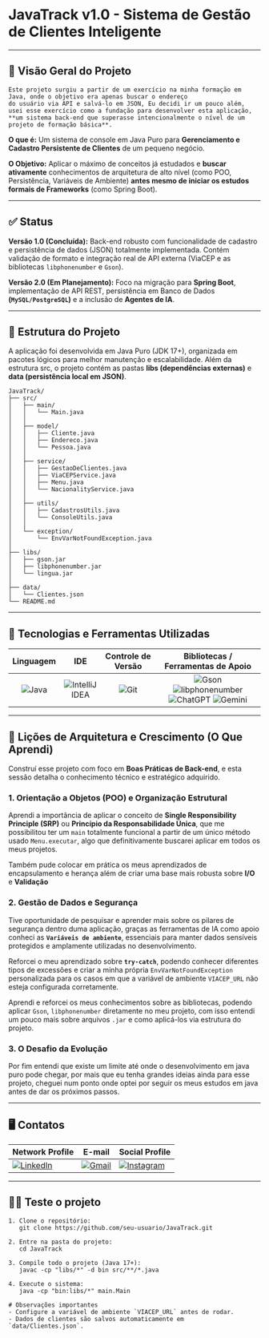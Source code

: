 # JavaTrack v1.0 - Sistema de Gestão de Clientes Inteligente 

---

## 🎯 Visão Geral do Projeto

    Este projeto surgiu a partir de um exercício na minha formação em Java, onde o objetivo era apenas buscar o endereço 
    do usuário via API e salvá-lo em JSON, Eu decidi ir um pouco além, usei esse exercício como a fundação para desenvolver esta aplicação, **um sistema back-end que superasse intencionalmente o nível de um projeto de formação básica**.

**O que é:** Um sistema de console em Java Puro para **Gerenciamento e Cadastro Persistente de Clientes** de um pequeno negócio.

**O Objetivo:** Aplicar o máximo de conceitos já estudados e **buscar ativamente** conhecimentos de arquitetura de alto nível 
(como POO, Persistência, Variáveis de Ambiente) **antes mesmo de iniciar os estudos formais de Frameworks** (como Spring Boot).

---

## ✅ Status

**Versão 1.0 (Concluída):** Back-end robusto com funcionalidade de cadastro e persistência de dados (JSON) totalmente implementada. Contém validação de formato e integração real de API externa (ViaCEP e as bibliotecas `libphonenumber` e `Gson`). 

**Versão 2.0 (Em Planejamento):** Foco na migração para **Spring Boot**, implementação de API REST, persistência em Banco de Dados **(`MySQL/PostgreSQL`)** e a inclusão de **Agentes de IA**.

---

## 🧩 Estrutura do Projeto

A aplicação foi desenvolvida em Java Puro (JDK 17+), organizada em pacotes lógicos para melhor manutenção e escalabilidade.
Além da estrutura src, o projeto contém as pastas **libs (dependências externas)** e **data (persistência local em JSON)**.

```text
JavaTrack/
├── src/
│   ├── main/
│   │   └── Main.java
│   │
│   ├── model/
│   │   ├── Cliente.java
│   │   ├── Endereco.java
│   │   └── Pessoa.java
│   │
│   ├── service/
│   │   ├── GestaoDeClientes.java
│   │   ├── ViaCEPService.java
│   │   ├── Menu.java
│   │   └── NacionalityService.java
│   │
│   ├── utils/
│   │   ├── CadastrosUtils.java
│   │   └── ConsoleUtils.java
│   │
│   └── exception/
│       └── EnvVarNotFoundException.java
│
├── libs/
│   ├── gson.jar
│   ├── libphonenumber.jar
│   └── lingua.jar
│
├── data/
│   └── Clientes.json
└── README.md
```
---
## 🧰 Tecnologias e Ferramentas Utilizadas

| Linguagem | IDE | Controle de Versão |                                                                                                                                                                                              Bibliotecas / Ferramentas de Apoio                                                                                                                                                                                               |
|:----------:|:---:|:-----------------:|:-----------------------------------------------------------------------------------------------------------------------------------------------------------------------------------------------------------------------------------------------------------------------------------------------------------------------------------------------------------------------------------------------------------------------------:|
| ![Java](https://img.shields.io/badge/Java-ED8B00?style=flat-square&logo=openjdk&logoColor=white) | ![IntelliJ IDEA](https://img.shields.io/badge/IntelliJ%20IDEA-000000?style=flat-square&logo=intellijidea&logoColor=white) | ![Git](https://img.shields.io/badge/Git-F05032?style=flat-square&logo=git&logoColor=white) | ![Gson](https://img.shields.io/badge/Gson-4285F4?style=flat-square&logo=google&logoColor=white) ![libphonenumber](https://img.shields.io/badge/libphonenumber-34A853?style=flat-square&logo=google&logoColor=white) ![ChatGPT](https://img.shields.io/badge/ChatGPT-10A37F?style=flat-square&logo=openai&logoColor=white) ![Gemini](https://img.shields.io/badge/Gemini-FF7F7F?style=flat-square&logo=google&logoColor=white) |

---

## 🧠 Lições de Arquitetura e Crescimento (O Que Aprendi)

Construí esse projeto com foco em **Boas Práticas de Back-end**, e esta sessão detalha o conhecimento técnico e estratégico adquirido.

### 1. Orientação a Objetos (POO) e Organização Estrutural
Aprendi a importância de aplicar o conceito de **Single Responsibility Principle (SRP)** ou **Princípio da Responsabilidade Única**, que me possibilitou
ter um `main` totalmente funcional a partir de um único método usado `Menu.executar`, algo que definitivamente buscarei aplicar em todos os meus projetos.

Também pude colocar em prática os meus aprendizados de encapsulamento e herança além de criar uma base mais robusta sobre **I/O** e **Validação**

### 2. Gestão de Dados e Segurança
Tive oportunidade de pesquisar e aprender mais sobre os pilares de segurança dentro duma aplicação, graças as ferramentas de IA como apoio conheci as **`Variáveis de ambiente`**, essenciais para manter dados sensíveis protegidos e amplamente utilizadas no desenvolvimento.

Reforcei o meu aprendizado sobre **`try-catch`**, podendo conhecer diferentes tipos de excessões e criar a minha própria `EnvVarNotFoundException` personalizada para os casos em que a variável de ambiente `VIACEP_URL` não esteja configurada corretamente.

Aprendi e reforcei os meus conhecimentos sobre as bibliotecas, podendo aplicar `Gson`, `libphonenumber` diretamente no meu projeto, com isso entendi um pouco mais sobre arquivos `.jar` e como aplicá-los via estrutura do projeto.

### 3. O Desafio da Evolução

Por fim entendi que existe um limite até onde o desenvolvimento em java puro pode chegar, por mais que eu tenha grandes ideias ainda para esse projeto, cheguei num ponto onde optei por seguir os meus estudos em java antes de dar os próximos passos.

---
## 🖥️ Contatos

| Network Profile | E-mail | Social Profile |
|------------------|------------------|------------------|
| [![LinkedIn](https://img.shields.io/badge/LinkedIn-0A66C2?style=flat&logo=linkedin&logoColor=white)](https://www.linkedin.com/in/paulo-m-sandes-51742422b) | [![Gmail](https://img.shields.io/badge/Gmail-EFEFEF?style=flat&logo=gmail&logoColor=555555)](mailto:paulohenriquesandes@gmail.com) | [![Instagram](https://img.shields.io/badge/Instagram-E1306C?style=flat&logo=instagram&logoColor=white)](https://www.instagram.com/sandes_xz) |

---
## ✍🏻 Teste o projeto 
```text
1. Clone o repositório:
   git clone https://github.com/seu-usuario/JavaTrack.git

2. Entre na pasta do projeto:
   cd JavaTrack

3. Compile todo o projeto (Java 17+):
   javac -cp "libs/*" -d bin src/**/*.java

4. Execute o sistema:
   java -cp "bin:libs/*" main.Main

# Observações importantes
- Configure a variável de ambiente `VIACEP_URL` antes de rodar.
- Dados de clientes são salvos automaticamente em `data/Clientes.json`.
